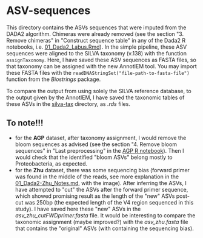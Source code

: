 # ASV-sequences

This directory contains the ASVs sequences that were imputed from the DADA2 algorithm. Chimeras were already removed (see the section "3. Remove chimeras" in "Construct sequence table" in any of the Dada2 R notebooks, i.e. [01_Dada2_Labus.Rmd](../analysis-individual/Labus-2017/01_Dada2-Labus.Rmd)).
In the simple pipeline, these ASV sequences were aligned to the SILVA taxonomy (v.138) with the function `assignTaxonomy`. Here, I have saved these ASV sequences as FASTA files, so that taxonomy can be assigned with the new AnnotIEM tool. You may import these FASTA files with the `readDNAStringSet("file-path-to-fasta-file")` function from the _Biostrings_ package.

To compare the output from using solely the SILVA reference database, to the output given by the AnnotIEM, I have saved the taxonomic tables of these ASVs in the [silva-tax](./silva-taxtable) directory, as _.rds_ files.


## To note!!!
- for the **AGP** dataset, after taxonomy assignment, I would remove the bloom sequences as advised (see the section "4. Remove bloom sequences" in "Last preprocessing" in the [AGP R notebook](../analysis-individual/AGP/01_Dada2-AGP.Rmd)). Then I would check that the identified "bloom ASVs" belong mostly to Proteobacteria, as expected.
- for the **Zhu** dataset, there was some sequencing bias (forward primer was found in the middle of the reads, see more explanation in the [01_Dada2-Zhu_Notes.md](../analysis-individual/Zhu-2019/01_Dada2-Zhu_Notes.md), with the image). After inferring the ASVs, I have attempted to "cut" the ASVs after the forward primer sequence, which showed promising result as the length of the "new" ASVs post-cut was 250bp (the expected length of the V4 region sequenced in this study). I have saved here these "new" ASVs in the _asv_zhu_cutFWDprimer.fasta_ file. It would be interesting to compare the taxonomic assignment (maybe improved?) with the _asv_zhu.fasta_ file that contains the "original" ASVs (with containing the sequencing bias).